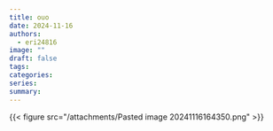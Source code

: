 ```yaml
---
title: ouo
date: 2024-11-16
authors:
  - eri24816
image: ""
draft: false
tags: 
categories: 
series: 
summary:
---
```

{{< figure src="/attachments/Pasted image 20241116164350.png"  >}}